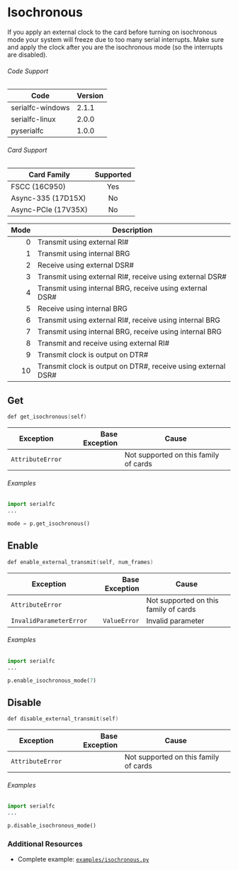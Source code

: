 # Isochronous

If you apply an external clock to the card before turning on isochronous mode your system will freeze due to too many serial interrupts. Make sure and apply the clock after you are the  isochronous mode (so the interrupts are disabled).

###### Code Support
| Code | Version |
| ---- | ------- |
| serialfc-windows | 2.1.1 |
| serialfc-linux | 2.0.0 |
| pyserialfc | 1.0.0 |

###### Card Support
| Card Family | Supported |
| ----------- |:-----:|
| FSCC (16C950) | Yes |
| Async-335 (17D15X) | No |
| Async-PCIe (17V35X) | No |

| Mode | Description |
| ----:| ----------- |
| 0 | Transmit using external RI# |
| 1 | Transmit using internal BRG |
| 2 | Receive using external DSR# |
| 3 | Transmit using external RI#, receive using external DSR# |
| 4 | Transmit using internal BRG, receive using external DSR# |
| 5 | Receive using internal BRG |
| 6 | Transmit using external RI#, receive using internal BRG |
| 7 | Transmit using internal BRG, receive using internal BRG |
| 8 | Transmit and receive using external RI# |
| 9 | Transmit clock is output on DTR# |
| 10 | Transmit clock is output on DTR#, receive using external DSR# |


## Get
```c
def get_isochronous(self)
```

| Exception | Base Exception | Cause |
| ----------- | -----:| ----- |
| `AttributeError` | | Not supported on this family of cards |

###### Examples
```python
import serialfc
...

mode = p.get_isochronous()
```


## Enable
```c
def enable_external_transmit(self, num_frames)
```

| Exception | Base Exception | Cause |
| ----------- | -----:| ----- |
| `AttributeError` | | Not supported on this family of cards |
| `InvalidParameterError` | `ValueError` | Invalid parameter |

###### Examples
```python
import serialfc
...

p.enable_isochronous_mode(7)
```


## Disable
```c
def disable_external_transmit(self)
```

| Exception | Base Exception | Cause |
| ----------- | -----:| ----- |
| `AttributeError` | | Not supported on this family of cards |

###### Examples
```python
import serialfc
...

p.disable_isochronous_mode()
```


### Additional Resources
- Complete example: [`examples/isochronous.py`](../examples/isochronous.py)
